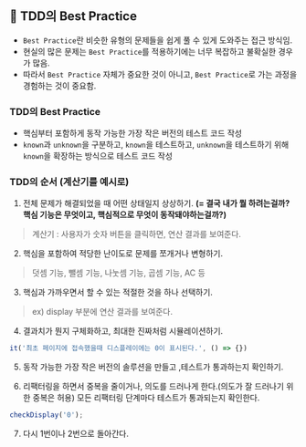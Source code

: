 ## 🧪 TDD의 Best Practice

- `Best Practice`란 비슷한 유형의 문제들을 쉽게 풀 수 있게 도와주는 접근 방식임.
- 현실의 많은 문제는 `Best Practice`를 적용하기에는 너무 복잡하고 불확실한 경우가 많음.
- 따라서 `Best Practice` 자체가 중요한 것이 아니고, `Best Practice`로 가는 과정을 경험하는 것이 중요함.

### TDD의 Best Practice

- 핵심부터 포함하게 동작 가능한 가장 작은 버전의 테스트 코드 작성
- `known`과 `unknown`을 구분하고, `known`을 테스트하고, `unknown`을 테스트하기 위해 `known`을 확장하는 방식으로 테스트 코드 작성

### TDD의 순서 (계산기를 예시로)

1. 전체 문제가 해결되었을 때 어떤 상태일지 상상하기. **(= 결국 내가 뭘 하려는걸까? 핵심 기능은 무엇이고, 핵심적으로 무엇이 동작돼야하는걸까?)** 

> 계산기 : 사용자가 숫자 버튼을 클릭하면, 연산 결과를 보여준다. 

2. 핵심을 포함하여 적당한 난이도로 문제를 쪼개거나 변형하기. 

> 덧셈 기능, 뺄셈 기능, 나눗셈 기능, 곱셈 기능, AC 등

3. 핵심과 가까우면서 할 수 있는 적절한 것을 하나 선택하기.

> ex) display 부분에 연산 결과를 보여준다.

4. 결과치가 뭔지 구체화하고, 최대한 진짜처럼 시뮬레이션하기.
```js
it('최초 페이지에 접속했을때 디스플레이에는 0이 표시된다.', () => {})
```

5. 동작 가능한 가장 작은 버전의 솔루션을 만들고 ,테스트가 통과하는지 확인하기.

6. 리팩터링을 하면서 중복을 줄이거나, 의도를 드러나게 한다.(의도가 잘 드러나기 위한 중복은 허용) 모든 리팩터링 단계마다 테스트가 통과되는지 확인한다.
```js 
checkDisplay('0');
```

7. 다시 1번이나 2번으로 돌아간다.